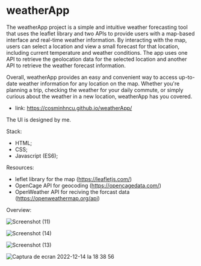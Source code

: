 # weatherApp
The weatherApp project is a simple and intuitive weather forecasting tool that uses the leaflet library and two APIs to provide users with a map-based interface and real-time weather information. By interacting with the map, users can select a location and view a small forecast for that location, including current temperature and weather conditions. The app uses one API to retrieve the geolocation data for the selected location and another API to retrieve the weather forecast information.

Overall, weatherApp provides an easy and convenient way to access up-to-date weather information for any location on the map. Whether you're planning a trip, checking the weather for your daily commute, or simply curious about the weather in a new location, weatherApp has you covered.

 
- link: https://cosminhncu.github.io/weatherApp/

The UI is designed by me.

Stack:
- HTML;
- CSS;
- Javascript (ES6);

Resources:
- leflet library for the map (https://leafletjs.com/)
- OpenCage API for geocoding (https://opencagedata.com/)
- OpenWeather API for reciving the forcast data (https://openweathermap.org/api)

Overview:



![Screenshot (11)](https://user-images.githubusercontent.com/101092190/207656892-342491ba-69de-48c8-9e92-d540726556e1.png)

![Screenshot (14)](https://user-images.githubusercontent.com/101092190/207656943-bf8bdb7f-1527-45ed-8f89-760ecfc11d37.png)

![Screenshot (13)](https://user-images.githubusercontent.com/101092190/207656919-7e0b667c-f06b-4af2-86d4-ee4a1ccefe55.png)

![Captura de ecran 2022-12-14 la 18 38 56](https://user-images.githubusercontent.com/101092190/207656971-677f70fe-e82d-4270-b411-c60cc7624ad0.png)
